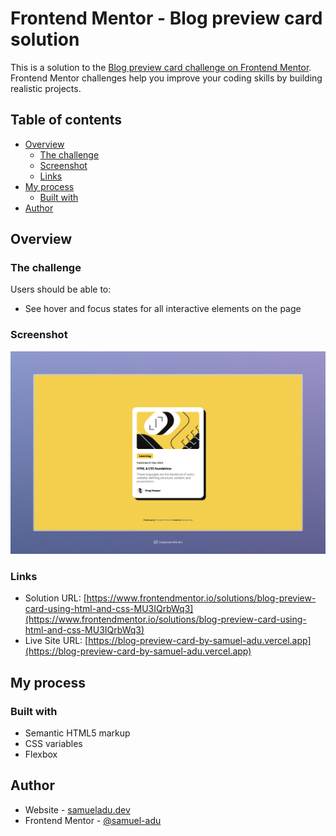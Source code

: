 # Frontend Mentor - Blog preview card solution

This is a solution to the [Blog preview card challenge on Frontend Mentor](https://www.frontendmentor.io/challenges/blog-preview-card-ckPaj01IcS). Frontend Mentor challenges help you improve your coding skills by building realistic projects.

## Table of contents

- [Overview](#overview)
  - [The challenge](#the-challenge)
  - [Screenshot](#screenshot)
  - [Links](#links)
- [My process](#my-process)
  - [Built with](#built-with)
- [Author](#author)

## Overview

### The challenge

Users should be able to:

- See hover and focus states for all interactive elements on the page

### Screenshot

![](./screenshot.jpeg)

### Links

- Solution URL: [https://www.frontendmentor.io/solutions/blog-preview-card-using-html-and-css-MU3IQrbWq3](https://www.frontendmentor.io/solutions/blog-preview-card-using-html-and-css-MU3IQrbWq3)
- Live Site URL: [https://blog-preview-card-by-samuel-adu.vercel.app](https://blog-preview-card-by-samuel-adu.vercel.app)

## My process

### Built with

- Semantic HTML5 markup
- CSS variables
- Flexbox

## Author

- Website - [samueladu.dev](https://www.samueladu.dev)
- Frontend Mentor - [@samuel-adu](https://www.frontendmentor.io/profile/samuel-adu)
